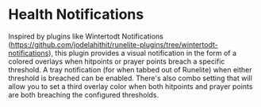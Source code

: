 # Health Notifications
Inspired by plugins like Wintertodt Notifications (https://github.com/jodelahithit/runelite-plugins/tree/wintertodt-notifications), 
this plugin provides a visual notification in the form of a colored overlays when hitpoints or prayer points breach a specific threshold. A tray
notification (for when tabbed out of Runelite) when either threshold is breached can be enabled. There's also combo setting that will allow you to set a third overlay color
when both hitpoints and prayer points are both breaching the configured thresholds.